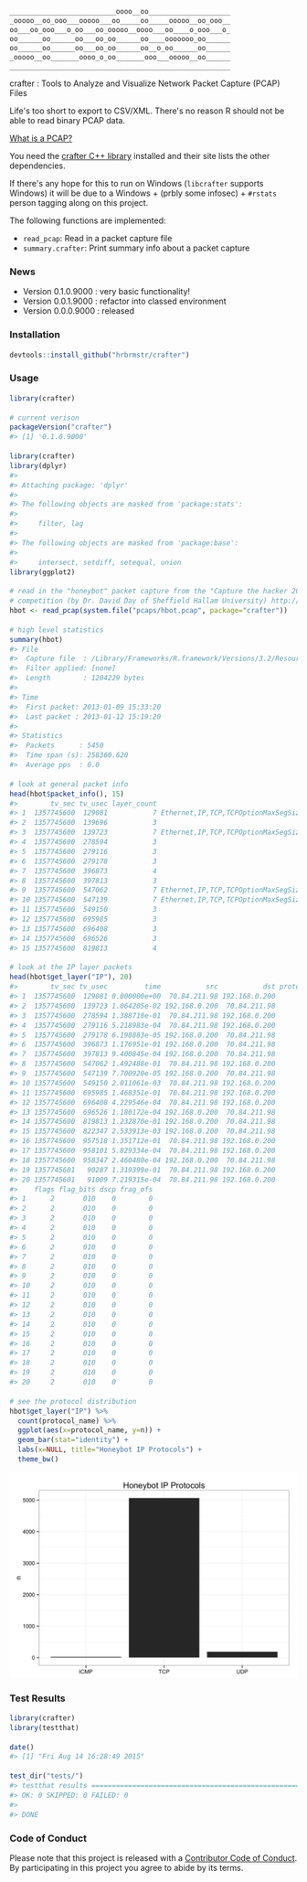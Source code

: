 <!-- README.md is generated from README.Rmd. Please edit that file -->
    __________________________oooo__oo____________________
    _ooooo__oo_ooo___ooooo___oo_____oo_____ooooo__oo_ooo__
    oo___oo_ooo___o_oo___oo_ooooo__oooo___oo____o_ooo___o_
    oo______oo______oo___oo_oo______oo____ooooooo_oo______
    oo______oo______oo___oo_oo______oo__o_oo______oo______
    _ooooo__oo_______oooo_o_oo_______ooo___ooooo__oo______
    ______________________________________________________

crafter : Tools to Analyze and Visualize Network Packet Capture (PCAP) Files

Life's too short to export to CSV/XML. There's no reason R should not be able to read binary PCAP data.

[What is a PCAP?](https://en.wikipedia.org/wiki/Pcap)

You need the [crafter C++ library](https://github.com/pellegre/libcrafter) installed and their site lists the other dependencies.

If there's any hope for this to run on Windows (`libcrafter` supports Windows) it will be due to a Windows + (prbly some infosec) + `#rstats` person tagging along on this project.

The following functions are implemented:

-   `read_pcap`: Read in a packet capture file
-   `summary.crafter`: Print summary info about a packet capture

### News

-   Version 0.1.0.9000 : very basic functionality!
-   Version 0.0.1.9000 : refactor into classed environment
-   Version 0.0.0.9000 : released

### Installation

``` r
devtools::install_github("hrbrmstr/crafter")
```

### Usage

``` r
library(crafter)

# current verison
packageVersion("crafter")
#> [1] '0.1.0.9000'

library(crafter)
library(dplyr)
#> 
#> Attaching package: 'dplyr'
#> 
#> The following objects are masked from 'package:stats':
#> 
#>     filter, lag
#> 
#> The following objects are masked from 'package:base':
#> 
#>     intersect, setdiff, setequal, union
library(ggplot2)

# read in the "honeybot" packet capture from the "Capture the hacker 2013"
# competition (by Dr. David Day of Sheffield Hallam University) http://www.snaketrap.co.uk/
hbot <- read_pcap(system.file("pcaps/hbot.pcap", package="crafter"))

# high level statistics
summary(hbot)
#> File
#>  Capture file  : /Library/Frameworks/R.framework/Versions/3.2/Resources/library/crafter/pcaps/hbot.pcap
#>  Filter applied: [none]
#>  Length        : 1204229 bytes
#> 
#> Time
#>  First packet: 2013-01-09 15:33:20
#>  Last packet : 2013-01-12 15:19:20
#> 
#> Statistics
#>  Packets      : 5450
#>  Time span (s): 258360.620
#>  Average pps  : 0.0

# look at general packet info
head(hbot$packet_info(), 15)
#>        tv_sec tv_usec layer_count                                                               protocols packet_size
#> 1  1357745600  129081           7 Ethernet,IP,TCP,TCPOptionMaxSegSize,TCPOptionPad,TCPOptionSACKPermitted          62
#> 2  1357745600  139696           3                                                   ARP,Ethernet,RawLayer          60
#> 3  1357745600  139723           7 Ethernet,IP,TCP,TCPOptionMaxSegSize,TCPOptionPad,TCPOptionSACKPermitted          62
#> 4  1357745600  278594           3                                                         Ethernet,IP,TCP          54
#> 5  1357745600  279116           3                                                         Ethernet,IP,TCP          54
#> 6  1357745600  279178           3                                                         Ethernet,IP,TCP          54
#> 7  1357745600  396873           4                                                Ethernet,IP,RawLayer,TCP          95
#> 8  1357745600  397813           3                                                         Ethernet,IP,TCP          54
#> 9  1357745600  547062           7 Ethernet,IP,TCP,TCPOptionMaxSegSize,TCPOptionPad,TCPOptionSACKPermitted          62
#> 10 1357745600  547139           7 Ethernet,IP,TCP,TCPOptionMaxSegSize,TCPOptionPad,TCPOptionSACKPermitted          62
#> 11 1357745600  549150           3                                                         Ethernet,IP,TCP          54
#> 12 1357745600  695985           3                                                         Ethernet,IP,TCP          54
#> 13 1357745600  696408           3                                                         Ethernet,IP,TCP          54
#> 14 1357745600  696526           3                                                         Ethernet,IP,TCP          54
#> 15 1357745600  819813           4                                                Ethernet,IP,RawLayer,TCP          79

# look at the IP layer packets
head(hbot$get_layer("IP"), 20)
#>        tv_sec tv_usec         time           src           dst protocol protocol_name size header_len total_len ttl
#> 1  1357745600  129081 0.000000e+00  70.84.211.98 192.168.0.200        6           TCP   62          5        48 115
#> 2  1357745600  139723 1.064205e-02 192.168.0.200  70.84.211.98        6           TCP   62          5        48 128
#> 3  1357745600  278594 1.388710e-01  70.84.211.98 192.168.0.200        6           TCP   54          5        40 115
#> 4  1357745600  279116 5.218983e-04  70.84.211.98 192.168.0.200        6           TCP   54          5        40 115
#> 5  1357745600  279178 6.198883e-05 192.168.0.200  70.84.211.98        6           TCP   54          5        40 128
#> 6  1357745600  396873 1.176951e-01 192.168.0.200  70.84.211.98        6           TCP   95          5        81 128
#> 7  1357745600  397813 9.400845e-04 192.168.0.200  70.84.211.98        6           TCP   54          5        40 128
#> 8  1357745600  547062 1.492488e-01  70.84.211.98 192.168.0.200        6           TCP   62          5        48 115
#> 9  1357745600  547139 7.700920e-05 192.168.0.200  70.84.211.98        6           TCP   62          5        48 128
#> 10 1357745600  549150 2.011061e-03  70.84.211.98 192.168.0.200        6           TCP   54          5        40 115
#> 11 1357745600  695985 1.468351e-01  70.84.211.98 192.168.0.200        6           TCP   54          5        40 115
#> 12 1357745600  696408 4.229546e-04  70.84.211.98 192.168.0.200        6           TCP   54          5        40 115
#> 13 1357745600  696526 1.180172e-04 192.168.0.200  70.84.211.98        6           TCP   54          5        40 128
#> 14 1357745600  819813 1.232870e-01 192.168.0.200  70.84.211.98        6           TCP   79          5        65 128
#> 15 1357745600  822347 2.533913e-03 192.168.0.200  70.84.211.98        6           TCP   54          5        40 128
#> 16 1357745600  957518 1.351712e-01  70.84.211.98 192.168.0.200        6           TCP   54          5        40 115
#> 17 1357745600  958101 5.829334e-04  70.84.211.98 192.168.0.200        6           TCP   62          5        48 115
#> 18 1357745600  958347 2.460480e-04 192.168.0.200  70.84.211.98        6           TCP   62          5        48 128
#> 19 1357745601   90287 1.319399e-01  70.84.211.98 192.168.0.200        6           TCP   54          5        40 115
#> 20 1357745601   91009 7.219315e-04  70.84.211.98 192.168.0.200        6           TCP  190          5       176 115
#>    flags flag_bits dscp frag_ofs
#> 1      2       010    0        0
#> 2      2       010    0        0
#> 3      2       010    0        0
#> 4      2       010    0        0
#> 5      2       010    0        0
#> 6      2       010    0        0
#> 7      2       010    0        0
#> 8      2       010    0        0
#> 9      2       010    0        0
#> 10     2       010    0        0
#> 11     2       010    0        0
#> 12     2       010    0        0
#> 13     2       010    0        0
#> 14     2       010    0        0
#> 15     2       010    0        0
#> 16     2       010    0        0
#> 17     2       010    0        0
#> 18     2       010    0        0
#> 19     2       010    0        0
#> 20     2       010    0        0

# see the protocol distribution
hbot$get_layer("IP") %>% 
  count(protocol_name) %>% 
  ggplot(aes(x=protocol_name, y=n)) + 
  geom_bar(stat="identity") + 
  labs(x=NULL, title="Honeybot IP Protocols") + 
  theme_bw()
```

<img src="README-unnamed-chunk-4-1.png" title="" alt="" width="672" />

### Test Results

``` r
library(crafter)
library(testthat)

date()
#> [1] "Fri Aug 14 16:28:49 2015"

test_dir("tests/")
#> testthat results ========================================================================================================
#> OK: 0 SKIPPED: 0 FAILED: 0
#> 
#> DONE
```

### Code of Conduct

Please note that this project is released with a [Contributor Code of Conduct](CONDUCT.md). By participating in this project you agree to abide by its terms.
